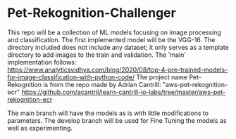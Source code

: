 # Pet-Rekognition-Challenger

This repo will be a collection of ML models focusing on image processing and classification.
The first implemented model will be the VGG-16.
The directory included does not include any dataset; it only serves as a template directory to add images to the train and validation. 
The 'main' implementation follows: https://www.analyticsvidhya.com/blog/2020/08/top-4-pre-trained-models-for-image-classification-with-python-code/
The project name Pet-Rekognition is from the repo made by Adrian Cantrill: "aws-pet-rekognition-ecr" 
https://github.com/acantril/learn-cantrill-io-labs/tree/master/aws-pet-rekognition-ecr

The main branch will have the models as is with little modifications to parameters.
The develop branch will be used for Fine Tuning the models as well as experimenting.
